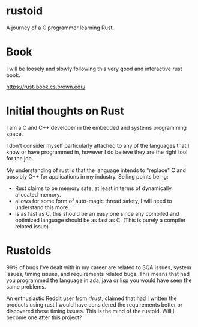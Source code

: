 # rustoid
A journey of a C programmer learning Rust.

# Book
I will be loosely and slowly following this very good and interactive rust book.

https://rust-book.cs.brown.edu/
# Initial thoughts on Rust
I am a C and C++ developer in the embedded and systems programming space.

I don't consider myself particularly attached to any of the languages
that I know or have programmed in, however I do believe they are the
right tool for the job.

My understanding of rust is that the language intends to "replace" C
and possibly C++ for applications in my industry. Selling points being: 

- Rust claims to be memory safe, at least in terms of dynamically allocated memory.
- allows for some form of auto-magic thread safety, I will need to understand this more.
- is as fast as C, this should be an easy one since any compiled and optimized language should be as fast as C. (This is purely a compiler related issue).

# Rustoids
99% of bugs I've dealt with in my career are related to SQA issues, system issues, timing issues, and requirements related bugs. This means that had you programmed the language in ada, java or lisp you would have seen the same problems.

An enthusiastic Reddit user from r/rust, claimed that had I written the products using rust I would have considered the requirements better or discovered these timing issues. This is the mind of the rustoid. Will I become one after this project?





